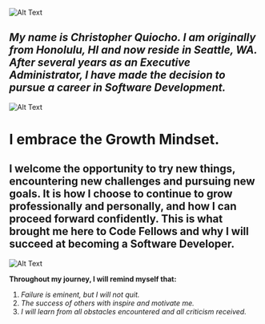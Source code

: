 ![Alt Text](https://www.infiniticube.com/images/Custom-Software-Development.png)


## ***My name is Christopher Quiocho. I am originally from Honolulu, HI and now reside in Seattle, WA. After several years as an Executive Administrator, I have made the decision to pursue a career in Software Development.***


![Alt Text](https://i.ytimg.com/vi/YG4t8SGQsvA/maxresdefault.jpg)


# I embrace the Growth Mindset.

## I welcome the opportunity to try new things, encountering new challenges and pursuing new goals. It is how I choose to continue to grow professionally and personally, and how I can proceed forward confidently. This is what brought me here to Code Fellows and why I will succeed at becoming a Software Developer.


![Alt Text](https://alexandriawellness.com/wp-content/uploads/growth-vs-fixed-mindset.png)


**Throughout my journey, I will remind myself that:**
1. *Failure is eminent, but I will not quit.*
1. *The success of others with inspire and motivate me.*
1. *I will learn from all obstacles encountered and all criticism received.*

